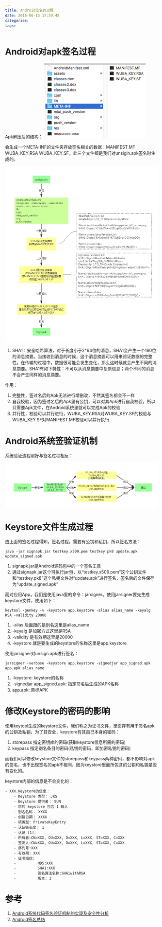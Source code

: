 ```yaml
---
title: Android签名的过程
date: 2016-06-13 17:59:45
categories:
tags:
---
```

# Android对apk签名过程

Apk解压后的结构：
![](/img_markdown/27.png)

会生成一个META-INF的文件夹存放签名相关的数据：MANIFEST.MF WUBA_KEY.RSA WUBA_KEY.SF。此三个文件都是我们对unsigin.apk签名时生成的。

![](/img_markdown/28.png)

1. SHA1：安全哈希算法，对于长度小于2^64位的消息，SHA1会产生一个160位的消息摘要。当接收到消息的时候，这个消息摘要可以用来验证数据的完整性。在传输的过程中，数据很可能会发生变化，那么这时候就会产生不同的消息摘要。SHA1有如下特性：不可以从消息摘要中复原信息；两个不同的消息不会产生同样的消息摘要。

作用：

1. 完整性，签过名后的Apk无法进行增删改，不然其签名都会不一样
2. 自我校验，因为签过名后的Apk里有公钥，可以对其Apk进行自我校验，所以只需要Apk文件，在Android系统里就可以完成Apk的校验
3. 并行性，校验可以并行进行，WUBA_KEY.RSA对WUBA_KEY.SF的校验与WUBA_KEY.SF对MANIFEST.MF校验可以并行执行

# Android系统签验证机制

系统验证流程刚好与签名过程相反：

![](/img_markdown/29.png)

# Keystore文件生成过程

由上面的签名过程得知，签名过程，需要有公钥和私钥，所以签名方法：
```shell
java -jar signapk.jar testkey.x509.pem testkey.pk8 update.apk update_signed.apk
```
1. signapk.jar是Android源码包中的一个签名工具
2. 通过signapk.jar这个可执行jar包，以“testkey.x509.pem”这个公钥文件和“testkey.pk8”这个私钥文件对“update.apk”进行签名，签名后的文件保存为“update_signed.apk”

而对应用App，我们是使用java里的命令：jarsigner。使用jarsigner要先生成keystore文件，使用如下：
```shell
keytool -genkey -v -keystore app.keystore -alias alias_name -keyalg RSA -validity 20000
```
1. -alias 后面跟的是别名这里是alias_name
2. -keyalg 是加密方式这里是RSA
3. -validity 是有效期这里是20000
4. -keystore 就是要生成的keystore的名称这里是app.keystore

使用jarsigner对unsign.apk进行签名：
```shell
jarsigner -verbose -keystore app.keystore -signedjar app_signed.apk app.apk alias_name
```
1. -keystore: keystore的名称
2. -signedjar  app_signed.apk: 指定签名后生成的APK名称
3. app.apk: 目标APK

# 修改Keystore的密码的影响

使用keytool生成的keystore文件，我们称之为证书文件，里面存有用于签名apk的公钥及私钥，为了其安全，keystore有其自己本身的密码：
1. storepass 指定密钥库的密码(获取keystore信息所需的密码)
2. keypass 指定别名条目的密码(私钥的密码，即加密私钥的密码)

而我们可以修改keystore文件的storepass和keypass两种密码，都不影响对apk的签名，也不出现签名的apk不相同，因为keystore里面所包含的公钥和私钥是没有变化的。

keystore内部的信息是不会变化的：
```
- XXX.Keystore的信息：
    - Keystore 类型： JKS
    - Keystore 提供者： SUN
    - 您的 keystore 包含 1 输入
    - 别名名称： XXXX
    - 创建日期： XXXX
    - 项类型: PrivateKeyEntry
    - 认证链长度： 1
    - 认证 [1]:
    - 所有者:CN=XXX, OU=XXX, O=XXX, L=XXX, ST=XXX, C=XXX
    - 签发人:CN=XXX, OU=XXX, O=XXX, L=XXX, ST=XXX, C=XXX
    - 序列号:XXX
    - 有效期: XXX
    - 证书指纹:
    -          MD5:XXX
    -          SHA1:XXX
    -          签名算法名称:SHA1withRSA
    -          版本: 3
```

# 参考

1. [Android系统代码签名验证机制的实现及安全性分析](http://www.docin.com/p-771857516.html)
2. [Android签名总结](http://www.cnblogs.com/wanqieddy/p/3556060.html)